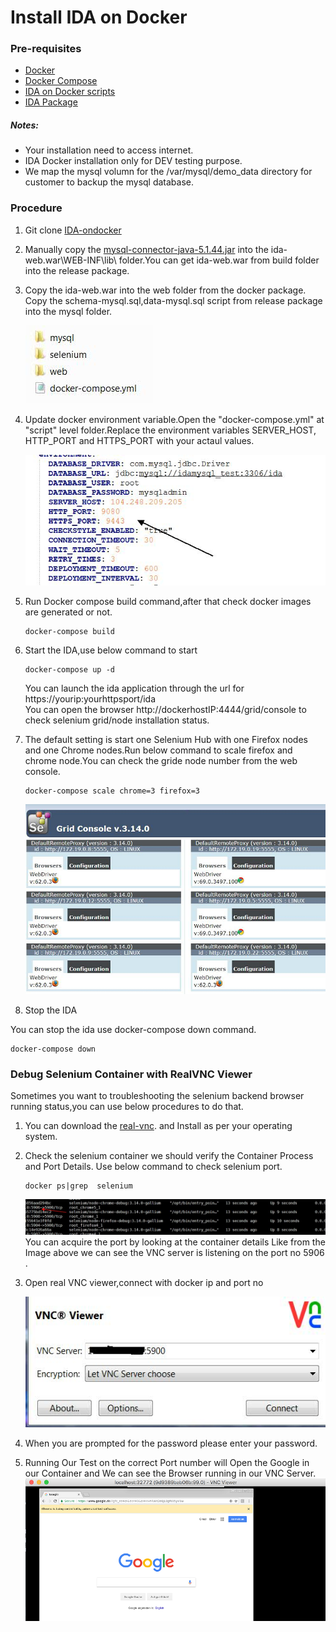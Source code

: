 # Install IDA on Docker

### Pre-requisites

* [Docker](https://docs.docker.com/install/)   
* [Docker Compose](https://docs.docker.com/compose/install/)  
* [IDA on Docker scripts](https://github.com/sdc-china/IDA-ondocker)   
* [IDA Package](https://ibm.ent.box.com/folder/49559338541)    

##### Notes:
- Your installation need to access internet. 
- IDA Docker installation only for DEV testing purpose.       
- We map the mysql volumn for the /var/mysql/demo_data directory for customer to backup the mysql database.     

### Procedure

1. Git clone [IDA-ondocker](https://github.com/sdc-china/IDA-ondocker) 

2. Manually copy the [mysql-connector-java-5.1.44.jar](http://central.maven.org/maven2/mysql/mysql-connector-java/5.1.44/mysql-connector-java-5.1.44.jar) into the ida-web.war\WEB-INF\lib\ folder.You can get ida-web.war from  build folder into the release package.  

3. Copy the ida-web.war into the web folder from the docker package. Copy the schema-mysql.sql,data-mysql.sql script from release package into the mysql folder.   

    ![dockerpackage]
 
    
4. Update docker environment variable.Open the "docker-compose.yml" at "script" level folder.Replace the environment variables SERVER_HOST, HTTP_PORT and HTTPS_PORT with your actaul values.    

     ![dockerEnv]   
 
5. Run Docker compose build command,after that check docker images are generated or not.             

   ``` 
   docker-compose build
   ```    

6. Start the IDA,use below command to start    

   ``` 
   docker-compose up -d
   ```  
   You can launch the ida application through the url for https://yourip:yourhttpsport/ida     
   You can open the browser http://dockerhostIP:4444/grid/console to check selenium grid/node installation status.           
   
7.  The default setting is start one Selenium Hub with one Firefox nodes and one Chrome nodes.Run below command to scale  firefox and chrome node.You can check the gride node number from the web console.       

    ```  
    docker-compose scale chrome=3 firefox=3
    ```          
    ![seleniumNode]        
8. Stop the IDA   
  
You can stop the ida use docker-compose down command.   

   ``` 
   docker-compose down 
   ```  
### Debug Selenium Container with RealVNC Viewer

Sometimes you want to troubleshooting the selenium backend browser running status,you can use below procedures to do that.

1. You can download the [real-vnc](https://www.realvnc.com/en/connect/download/viewer). and Install as per your operating system.  
2. Check  the selenium container we should verify the Container Process and Port Details. Use below command to check selenium port.
 
   ``` 
   docker ps|grep  selenium
   ```      
   ![seleniumPort]   
   You can acquire the port by looking at the container details Like from the Image above we can see the VNC server is listening on the port no 5906 .    
  
3. Open real VNC viewer,connect with docker ip and port no 

    ![vncviewer]  
    
4. When you are prompted for the password please enter your password.     
5. Running Our Test on the correct Port number will Open the Google in our Container and We can see the Browser running in our VNC Server.   
    ![vncviewerbrowser] 
    
[dockerpackage]: images/dockerpackage.png 
[seleniumNode]: images/selenium_node.png
[dockerEnv]: images/dockerenv.png
[seleniumPort]: images/seleniumgrid.png
[vncviewer]: images/vncviewer.png
[vncviewerbrowser]: images/vnc-view-browser.png
